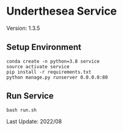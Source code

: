 # Underthesea Service

Version: 1.3.5

## Setup Environment

```
conda create -n python=3.8 service
source activate service
pip install -r requirements.txt
python manage.py runserver 0.0.0.0:80
```

## Run Service

```
bash run.sh
```

Last Update: 2022/08
